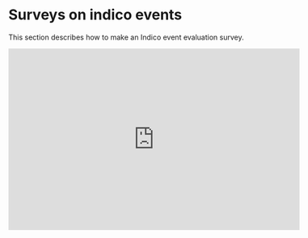 # Surveys on indico events

This section describes how to make an Indico event evaluation survey.

<iframe width="576" height="360" frameborder="0" src="https://cds.cern.ch/video/2261869?showTitle=true" allowfullscreen></iframe>


